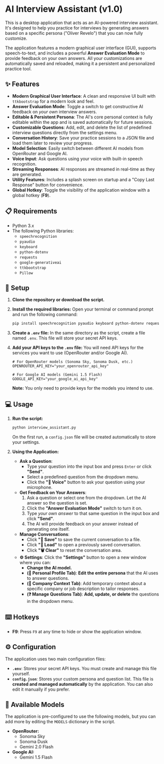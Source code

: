 # AI Interview Assistant (v1.0)

This is a desktop application that acts as an AI-powered interview assistant. It's designed to help you practice for interviews by generating answers based on a specific persona ("Oliver Revelo") that you can now fully customize.

The application features a modern graphical user interface (GUI), supports speech-to-text, and includes a powerful **Answer Evaluation Mode** to provide feedback on your own answers. All your customizations are automatically saved and reloaded, making it a persistent and personalized practice tool.

## ✨ Features

  - **Modern Graphical User Interface**: A clean and responsive UI built with `ttkbootstrap` for a modern look and feel.
  - **Answer Evaluation Mode**: Toggle a switch to get constructive AI feedback on *your own* interview answers.
  - **Editable & Persistent Persona**: The AI's core personal context is fully editable within the app and is saved automatically for future sessions.
  - **Customizable Questions**: Add, edit, and delete the list of predefined interview questions directly from the settings menu.
  - **Conversation History**: Save your practice sessions to a JSON file and load them later to review your progress.
  - **Model Selection**: Easily switch between different AI models from OpenRouter and Google AI.
  - **Voice Input**: Ask questions using your voice with built-in speech recognition.
  - **Streaming Responses**: AI responses are streamed in real-time as they are generated.
  - **Utility Features**: Includes a splash screen on startup and a "Copy Last Response" button for convenience.
  - **Global Hotkey**: Toggle the visibility of the application window with a global hotkey (**F9**).

## 📋 Requirements

  - Python 3.x
  - The following Python libraries:
      - `speechrecognition`
      - `pyaudio`
      - `keyboard`
      - `python-dotenv`
      - `requests`
      - `google-generativeai`
      - `ttkbootstrap`
      - `Pillow`

## 🚀 Setup

1.  **Clone the repository or download the script.**

2.  **Install the required libraries:**
    Open your terminal or command prompt and run the following command:

    ```bash
    pip install speechrecognition pyaudio keyboard python-dotenv requests google-generativeai ttkbootstrap Pillow
    ```

3.  **Create a `.env` file:**
    In the same directory as the script, create a file named `.env`. This file will store your secret API keys.

4.  **Add your API keys to the `.env` file:**
    You will need API keys for the services you want to use (OpenRouter and/or Google AI).

    ```env
    # For OpenRouter models (Sonoma Sky, Sonoma Dusk, etc.)
    OPENROUTER_API_KEY="your_openrouter_api_key"

    # For Google AI models (Gemini 1.5 Flash)
    GOOGLE_API_KEY="your_google_ai_api_key"
    ```

    **Note:** You only need to provide keys for the models you intend to use.

## 💻 Usage

1.  **Run the script:**

    ```bash
    python interview_assistant.py
    ```

    On the first run, a `config.json` file will be created automatically to store your settings.

2.  **Using the Application:**

      - **Ask a Question**:
          - Type your question into the input box and press `Enter` or click **"Send"**.
          - Select a predefined question from the dropdown menu.
          - Click the **"🎤 Voice"** button to ask your question using your microphone.
      - **Get Feedback on Your Answers**:
        1.  Ask a question or select one from the dropdown. Let the AI answer so the question is set.
        2.  Click the **"Answer Evaluation Mode"** switch to turn it on.
        3.  Type *your own answer* to that same question in the input box and click **"Send"**.
        4.  The AI will provide feedback on your answer instead of generating one itself.
      - **Manage Conversations**:
          - Click **"💾 Save"** to save the current conversation to a file.
          - Click **"📂 Load"** to open a previously saved conversation.
          - Click **"🗑️ Clear"** to reset the conversation area.
      - **⚙️ Settings**: Click the **"Settings"** button to open a new window where you can:
          - **Change the AI model.**
          - **(👤 Personal Profile Tab)**: **Edit the entire persona** that the AI uses to answer questions.
          - **(🏢 Company Context Tab)**: Add temporary context about a specific company or job description to tailor responses.
          - **(❓ Manage Questions Tab)**: **Add, update, or delete** the questions in the dropdown menu.

## ⌨️ Hotkeys

  - **F9**: Press `F9` at any time to hide or show the application window.

## ⚙️ Configuration

The application uses two main configuration files:

  - **`.env`**: Stores your secret API keys. You must create and manage this file yourself.
  - **`config.json`**: Stores your custom persona and question list. This file is **created and managed automatically** by the application. You can also edit it manually if you prefer.

## 🤖 Available Models

The application is pre-configured to use the following models, but you can add more by editing the `MODELS` dictionary in the script.

  - **OpenRouter:**
      - Sonoma Sky
      - Sonoma Dusk
      - Gemini 2.0 Flash
  - **Google AI:**
      - Gemini 1.5 Flash
